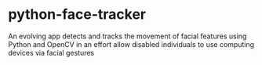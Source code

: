 # python-face-tracker
An evolving app detects and tracks the movement of facial features using Python and OpenCV in an effort allow disabled individuals to use computing devices via facial gestures

